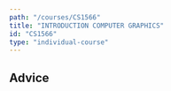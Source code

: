 ```yaml
---
path: "/courses/CS1566"
title: "INTRODUCTION COMPUTER GRAPHICS"
id: "CS1566"
type: "individual-course"
---
```


## Advice

